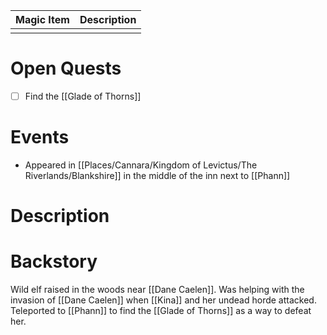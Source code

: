 | Magic Item | Description |
| ---------- | ----------- |
|            |             |

# Open Quests
- [ ] Find the [[Glade of Thorns]]

# Events
* Appeared in [[Places/Cannara/Kingdom of Levictus/The Riverlands/Blankshire]] in the middle of the inn next to [[Phann]]

# Description


# Backstory
Wild elf raised in the woods near [[Dane Caelen]]. Was helping with the invasion of [[Dane Caelen]] when [[Kina]] and her undead horde attacked. Teleported to [[Phann]] to find the [[Glade of Thorns]] as a way to defeat her.